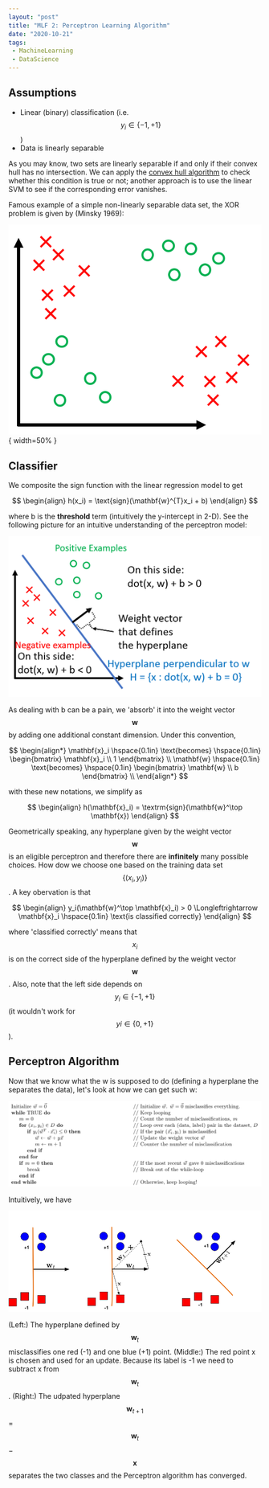 ```yaml
---
layout: "post"
title: "MLF 2: Perceptron Learning Algorithm"
date: "2020-10-21"
tags:
 - MachineLearning
 - DataScience
---
```


## Assumptions
* Linear (binary) classification (i.e. $$y_i \in \{-1, +1\}$$)
* Data is linearly separable

As you may know, two sets are linearly separable if and only if their convex hull has no intersection. We can apply the [convex hull algorithm](https://en.wikipedia.org/wiki/Convex_hull_algorithms) to check whether this condition is true or not; another approach is to use the linear SVM to see if the corresponding error vanishes.

Famous example of a simple non-linearly separable data set, the XOR problem is given by (Minsky 1969): 

![perceptron3](/assets/img/perceptron_img4.png){ width=50% }

## Classifier
We composite the sign function with the linear regression model to get 

$$ 
\begin{align} 
h(x_i) = \text{sign}(\mathbf{w}^{T}x_i + b)
\end{align}
$$ 

where b is the **threshold** term (intuitively the y-intercept in 2-D). See the following picture for an intuitive understanding of the perceptron model:

![perceptron_img1](/assets/img/perceptron_img1.png)

As dealing with b can be a pain, we 'absorb' it into the weight vector $$\mathbf{w}$$ by adding one additional constant dimension. Under this convention,

$$
\begin{align*}
\mathbf{x}_i \hspace{0.1in} \text{becomes} \hspace{0.1in} \begin{bmatrix} \mathbf{x}_i \\ 1  \end{bmatrix} \\
\mathbf{w} \hspace{0.1in} \text{becomes} \hspace{0.1in} \begin{bmatrix} \mathbf{w} \\ b  \end{bmatrix} \\ 
\end{align*}
$$

with these new notations, we simplify as

$$
\begin{align}
h(\mathbf{x}_i) = \textrm{sign}(\mathbf{w}^\top \mathbf{x})
\end{align}
$$

Geometrically speaking, any hyperplane given by the weight vector $$\mathbf{w}$$ is an eligible perceptron and therefore there are **infinitely** many possible choices. How dow we choose one based on the training data set $$\{(x_i, y_i)\}$$. A key obervation is that 

$$
\begin{align}
y_i(\mathbf{w}^\top \mathbf{x}_i) > 0 \Longleftrightarrow \mathbf{x}_i \hspace{0.1in} \text{is classified correctly}
\end{align}
$$

where 'classified correctly' means that $$x_i$$ is on the correct side of the hyperplane defined by the weight vector $$\mathbf{w}$$. Also, note that the left side depends on $$y_i \in \{−1,+1\}$$ (it wouldn't work for $$yi \in \{0,+1\}$$). 

## Perceptron Algorithm
Now that we know what the w is supposed to do (defining a hyperplane the separates the data), let's look at how we can get such w:

![perceptron_img](/assets/img/perceptron_algo.png)

Intuitively, we have

![perceptron_img](/assets/img/PerceptronUpdate.png)

(Left:) The hyperplane defined by $$\mathbf{w}_t$$ misclassifies one red (-1) and one blue (+1) point. (Middle:) The red point x is chosen and used for an update. Because its label is -1 we need to subtract x from $$\mathbf{w}_t$$. (Right:) The udpated hyperplane $$\mathbf{w}_{t+1}$$ = $$\mathbf{w}_t$$ − $$\mathbf{x}$$ separates the two classes and the Perceptron algorithm has converged.
